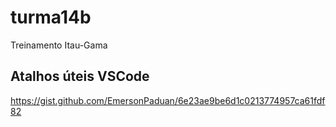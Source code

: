 # turma14b
Treinamento Itau-Gama

## Atalhos úteis VSCode
https://gist.github.com/EmersonPaduan/6e23ae9be6d1c0213774957ca61fdf82
